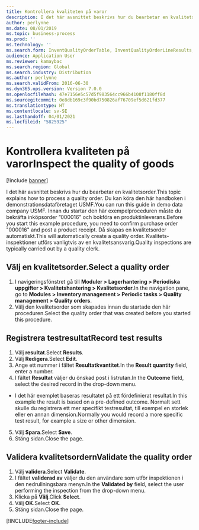```yaml
---
title: Kontrollera kvaliteten på varor
description: I det här avsnittet beskrivs hur du bearbetar en kvalitetsorder.
author: perlynne
ms.date: 08/01/2019
ms.topic: business-process
ms.prod: ''
ms.technology: ''
ms.search.form: InventQualityOrderTable, InventQualityOrderLineResults, HcmWorkerLookUp
audience: Application User
ms.reviewer: kamaybac
ms.search.region: Global
ms.search.industry: Distribution
ms.author: perlynne
ms.search.validFrom: 2016-06-30
ms.dyn365.ops.version: Version 7.0.0
ms.openlocfilehash: 47e7156e5c57d5f983564cc966b4108f1180ff8d
ms.sourcegitcommit: 0e8db169c3f90bd750826af76709ef5d621fd377
ms.translationtype: HT
ms.contentlocale: sv-SE
ms.lasthandoff: 04/01/2021
ms.locfileid: "5825925"
---
```

# <a name="inspect-the-quality-of-goods"></a><span data-ttu-id="d06b9-103">Kontrollera kvaliteten på varor</span><span class="sxs-lookup"><span data-stu-id="d06b9-103">Inspect the quality of goods</span></span>

[!include [banner](../../includes/banner.md)]

<span data-ttu-id="d06b9-104">I det här avsnittet beskrivs hur du bearbetar en kvalitetsorder.</span><span class="sxs-lookup"><span data-stu-id="d06b9-104">This topic explains how to process a quality order.</span></span> <span data-ttu-id="d06b9-105">Du kan köra den här handboken i demonstrationsdataföretaget USMF.</span><span class="sxs-lookup"><span data-stu-id="d06b9-105">You can run this guide in demo data company USMF.</span></span> <span data-ttu-id="d06b9-106">Innan du startar den här exempelproceduren måste du bekräfta inköpsorder ”000016” och bokföra en produktinleverans.</span><span class="sxs-lookup"><span data-stu-id="d06b9-106">Before you start this example procedure, you need to confirm purchase order "000016" and post a product receipt.</span></span> <span data-ttu-id="d06b9-107">Då skapas en kvalitetsorder automatiskt.</span><span class="sxs-lookup"><span data-stu-id="d06b9-107">This will automatically create a quality order.</span></span> <span data-ttu-id="d06b9-108">Kvalitets-inspektioner utförs vanligtvis av en kvalitetsansvarig.</span><span class="sxs-lookup"><span data-stu-id="d06b9-108">Quality inspections are typically carried out by a quality clerk.</span></span>


## <a name="select-a-quality-order"></a><span data-ttu-id="d06b9-109">Välj en kvalitetsorder.</span><span class="sxs-lookup"><span data-stu-id="d06b9-109">Select a quality order</span></span>
1. <span data-ttu-id="d06b9-110">I navigeringsfönstret gå till **Moduler > Lagerhantering > Periodiska uppgifter > Kvalitetshantering > Kvalitetsorder**.</span><span class="sxs-lookup"><span data-stu-id="d06b9-110">In the navigation pane, go to **Modules > Inventory management > Periodic tasks > Quality management > Quality orders**.</span></span>
2. <span data-ttu-id="d06b9-111">Välj den kvalitetsorder som skapades innan du startade den här proceduren.</span><span class="sxs-lookup"><span data-stu-id="d06b9-111">Select the quality order that was created before you started this procedure.</span></span>  

## <a name="record-test-results"></a><span data-ttu-id="d06b9-112">Registrera testresultat</span><span class="sxs-lookup"><span data-stu-id="d06b9-112">Record test results</span></span>
1. <span data-ttu-id="d06b9-113">Välj **resultat**.</span><span class="sxs-lookup"><span data-stu-id="d06b9-113">Select **Results**.</span></span>
2. <span data-ttu-id="d06b9-114">Välj **Redigera**.</span><span class="sxs-lookup"><span data-stu-id="d06b9-114">Select **Edit**.</span></span>
3. <span data-ttu-id="d06b9-115">Ange ett nummer i fältet **Resultatkvantitet**.</span><span class="sxs-lookup"><span data-stu-id="d06b9-115">In the **Result quantity** field, enter a number.</span></span>
4. <span data-ttu-id="d06b9-116">I fältet **Resultat**  väljer du önskad post i listrutan.</span><span class="sxs-lookup"><span data-stu-id="d06b9-116">In the **Outcome** field, select the desired record in the drop-down menu.</span></span>  
- <span data-ttu-id="d06b9-117">I det här exemplet baseras resultatet på ett fördefinierat resultat.</span><span class="sxs-lookup"><span data-stu-id="d06b9-117">In this example the result is based on a pre-defined outcome.</span></span> <span data-ttu-id="d06b9-118">Normalt sett skulle du registrera ett mer specifikt testresultat, till exempel en storlek eller en annan dimension.</span><span class="sxs-lookup"><span data-stu-id="d06b9-118">Normally you would record a more specific test result, for example a size or other dimension.</span></span>  
5. <span data-ttu-id="d06b9-119">Välj **Spara**.</span><span class="sxs-lookup"><span data-stu-id="d06b9-119">Select **Save**.</span></span>
6. <span data-ttu-id="d06b9-120">Stäng sidan.</span><span class="sxs-lookup"><span data-stu-id="d06b9-120">Close the page.</span></span>

## <a name="validate-the-quality-order"></a><span data-ttu-id="d06b9-121">Validera kvalitetsordern</span><span class="sxs-lookup"><span data-stu-id="d06b9-121">Validate the quality order</span></span>
1. <span data-ttu-id="d06b9-122">Välj **validera**.</span><span class="sxs-lookup"><span data-stu-id="d06b9-122">Select **Validate**.</span></span>
2. <span data-ttu-id="d06b9-123">I fältet **validerad av** väljer du den användare som utför inspektionen i den nedrullningsbara menyn.</span><span class="sxs-lookup"><span data-stu-id="d06b9-123">In the **Validated by** field, select the user performing the inspection from the drop-down menu.</span></span>  
3. <span data-ttu-id="d06b9-124">Klicka på **Välj**.</span><span class="sxs-lookup"><span data-stu-id="d06b9-124">Click **Select**.</span></span>
4. <span data-ttu-id="d06b9-125">Välj **OK**.</span><span class="sxs-lookup"><span data-stu-id="d06b9-125">Select **OK**.</span></span>
5. <span data-ttu-id="d06b9-126">Stäng sidan.</span><span class="sxs-lookup"><span data-stu-id="d06b9-126">Close the page.</span></span>



[!INCLUDE[footer-include](../../../includes/footer-banner.md)]